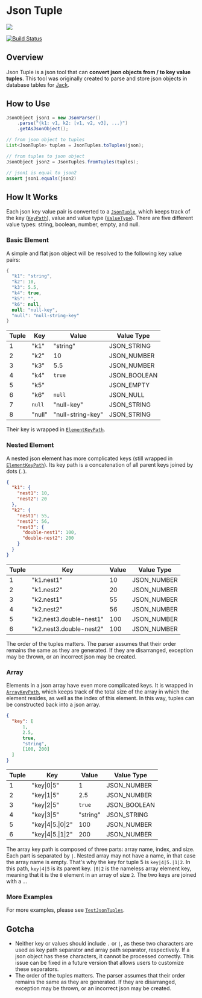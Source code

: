 Json Tuple
===

![](https://github.com/actions/json_tuple/workflows/.github/workflows/maven.xml/badge.svg)

[![Build Status](https://travis-ci.org/tuliren/json_tuple.svg?branch=master)](https://travis-ci.org/tuliren/json_tuple)

## Overview
Json Tuple is a json tool that can **convert json objects from / to key value tuples**. This tool was originally created to parse and store json objects in database tables for [Jack](https://github.com/LiveRamp/jack).

## How to Use
```java
JsonObject json1 = new JsonParser()
    .parse("{k1: v1, k2: [v1, v2, v3], ...}")
    .getAsJsonObject();

// from json object to tuples
List<JsonTuple> tuples = JsonTuples.toTuples(json);

// from tuples to json object
JsonObject json2 = JsonTuples.fromTuples(tuples);

// json1 is equal to json2
assert json1.equals(json2)
```

## How It Works
Each json key value pair is converted to a [`JsonTuple`](https://github.com/tuliren/json_tuple/blob/master/src/main/java/com/github/tuliren/json_tuple/JsonTuple.java), which keeps track of the key ([`KeyPath`](https://github.com/tuliren/json_tuple/blob/master/src/main/java/com/github/tuliren/json_tuple/KeyPath.java)), value and value type ([`ValueType`](https://github.com/tuliren/json_tuple/blob/master/src/main/java/com/github/tuliren/json_tuple/ValueType.java)). There are five different value types: string, boolean, number, empty, and null.

### Basic Element

A simple and flat json object will be resolved to the following key value pairs:
```java
{
  "k1": "string",
  "k2": 10,
  "k3": 5.5,
  "k4": true,
  "k5": "",
  "k6": null,
  null: "null-key",
  "null": "null-string-key"
}
```

Tuple | Key | Value | Value Type
---- | ---- | ---- | ----
1 | "k1" | "string" | JSON_STRING
2 | "k2" | 10 | JSON_NUMBER
3 | "k3" | 5.5 | JSON_NUMBER
4 | "k4" | `true` | JSON_BOOLEAN
5 | "k5" | | JSON_EMPTY
6 | "k6" | `null` | JSON_NULL
7 | `null` | "null-key" | JSON_STRING
8 | "null" | "null-string-key" | JSON_STRING

Their key is wrapped in [`ElementKeyPath`](https://github.com/tuliren/json_tuple/blob/master/src/main/java/com/github/tuliren/json_tuple/ElementKeyPath.java).

### Nested Element
A nested json element has more complicated keys (still wrapped in [`ElementKeyPath`](https://github.com/tuliren/json_tuple/blob/master/src/main/java/com/github/tuliren/json_tuple/ElementKeyPath.java)). Its key path is a concatenation of all parent keys joined by dots (`.`).

```json
{
  "k1": {
    "nest1": 10,
    "nest2": 20
  },
  "k2": {
    "nest1": 55,
    "nest2": 56,
    "nest3": {
      "double-nest1": 100,
      "double-nest2": 200
    }
  }
}
```

Tuple | Key | Value | Value Type
---- | ---- | ---- | ----
1 | "k1.nest1" | 10 | JSON_NUMBER
2 | "k1.nest2" | 20 | JSON_NUMBER
3 | "k2.nest1" | 55 | JSON_NUMBER
4 | "k2.nest2" | 56 | JSON_NUMBER
5 | "k2.nest3.double-nest1" | 100 | JSON_NUMBER
6 | "k2.nest3.double-nest2" | 100 | JSON_NUMBER

The order of the tuples matters. The parser assumes that their order remains the same as they are generated. If they are disarranged, exception may be thrown, or an incorrect json may be created.

### Array
Elements in a json array have even more complicated keys. It is wrapped in [`ArrayKeyPath`](https://github.com/tuliren/json_tuple/blob/master/src/main/java/com/github/tuliren/json_tuple/ArrayKeyPath.java), which keeps track of the total size of the array in which the element resides, as well as the index of this element. In this way, tuples can be constructed back into a json array.

```json
{
  "key": [
      1,
      2.5,
      true,
      "string",
      [100, 200]
  ]
}
```

Tuple | Key | Value | Value Type
---- | ---- | ---- | ----
1 | "key\|0\|5" | 1 | JSON_NUMBER
2 | "key\|1\|5" | 2.5 | JSON_NUMBER
3 | "key\|2\|5" | `true` | JSON_BOOLEAN 
4 | "key\|3\|5" | "string" | JSON_STRING 
5 | "key\|4\|5.\|0\|2" | 100 | JSON_NUMBER
6 | "key\|4\|5.\|1\|2" | 200 | JSON_NUMBER

The array key path is composed of three parts: array name, index, and size. Each part is separated by `|`. Nested array may not have a name, in that case the array name is empty. That's why the key for tuple 5 is `key|4|5.|1|2`. In this path, `key|4|5` is its parent key. `|0|2` is the nameless array element key, meaning that it is the `0` element in an array of size `2`. The two keys are joined with a `.`.

### More Examples
For more examples, please see [`TestJsonTuples`](https://github.com/tuliren/json_tuple/blob/master/src/test/java/com/github/tuliren/json_tuple/TestJsonTuples.java).

## Gotcha
- Neither key or values should include `.` or `|`, as these two characters are used as key path separator and array path separator, respectively. If a json object has these characters, it cannot be processed correctly. This issue can be fixed in a future version that allows users to customize these separators.
- The order of the tuples matters. The parser assumes that their order remains the same as they are generated. If they are disarranged, exception may be thrown, or an incorrect json may be created.
